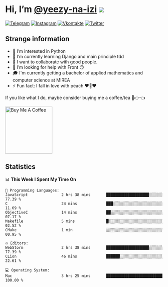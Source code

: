 # Hi, I’m [@yeezy-na-izi](https://github.com/yeezy-na-izi/) ![](https://visitor-badge.glitch.me/badge?page_id=yeezy-na-izi.yeezy-na-izi)

[![Telegram](https://img.shields.io/badge/Telegram-262424?style=for-the-badge&logo=Telegram)](https://t.me/yeezy_na_izi)
[![Instagram](https://img.shields.io/badge/Instagram-262424?style=for-the-badge&logo=Instagram)](https://www.instagram.com/yeezy_na_izi)
[![Vkontakte](https://img.shields.io/badge/VK-262424?style=for-the-badge&logo=Vk&logoColor=0077FF)](https://vk.com/yeezy_na_izi)
[![Twitter](https://img.shields.io/badge/Twitter-262424?style=for-the-badge&logo=Twitter)](https://twitter.com/yeezynaizi)

## Strange information
  
- 👀 I’m interested in Python
- 🌱 I’m currently learning Django and main principle tdd
- 💞️ I want to collaborate with good people.
- 🤔 I’m looking for help with Front 😏
- 🎓 I'm currently getting a bachelor of applied mathematics and computer science at MIREA
- ⚡️ Fun fact: I fall in love with peach ❤️🍑❤️

If you like what I do, maybe consider buying me a coffee/tea 🥺👉👈

<a href="https://www.buymeacoffee.com/yeezynaizi" target="_blank"><img src="https://cdn.buymeacoffee.com/buttons/v2/default-red.png" alt="Buy Me A Coffee" width="150" ></a>

## Statistics

<!--START_SECTION:waka-->
📊 **This Week I Spent My Time On** 

```text
💬 Programming Languages: 
JavaScript               2 hrs 38 mins       ███████████████████░░░░░░   77.39 % 
C                        24 mins             ███░░░░░░░░░░░░░░░░░░░░░░   11.69 % 
ObjectiveC               14 mins             ██░░░░░░░░░░░░░░░░░░░░░░░   07.17 % 
Makefile                 5 mins              █░░░░░░░░░░░░░░░░░░░░░░░░   02.52 % 
CMake                    1 min               ░░░░░░░░░░░░░░░░░░░░░░░░░   00.95 % 

🔥 Editors: 
WebStorm                 2 hrs 38 mins       ███████████████████░░░░░░   77.39 % 
CLion                    46 mins             ██████░░░░░░░░░░░░░░░░░░░   22.61 % 

💻 Operating System: 
Mac                      3 hrs 25 mins       █████████████████████████   100.00 % 
```


<!--END_SECTION:waka-->
